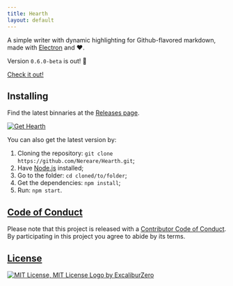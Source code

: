 ```yaml
---
title: Hearth
layout: default
---
```


A simple writer with dynamic highlighting for Github-flavored markdown, made with [Electron](https://electronjs.org/) and :heart:.

Version `0.6.0-beta` is out! :tada:

[Check it out!](https://github.com/Nereare/Hearth/releases/tag/v0.6.0-beta)

## Installing

Find the latest binnaries at the [Releases page](https://github.com/Nereare/Hearth/releases).

[![Get Hearth](https://img.shields.io/badge/Get%20Hearth-Releases-green)](https://github.com/Nereare/Hearth/releases)

You can also get the latest version by:

1. Cloning the repository: `git clone https://github.com/Nereare/Hearth.git`;
2. Have [Node.js](https://nodejs.org/) installed;
3. Go to the folder: `cd cloned/to/folder`;
4. Get the dependencies: `npm install`;
5. Run: `npm start`.

## [Code of Conduct](/coc)

Please note that this project is released with a [Contributor Code of Conduct](https://github.com/nereare/Hearth/blob/master/code-of-conduct.md). By participating in this project you agree to abide by its terms.

## [License](/license)

[![MIT License, MIT License Logo by ExcaliburZero](http://i.imgur.com/Ze3dFob.png "MIT License")](https://opensource.org/licenses/MIT)
